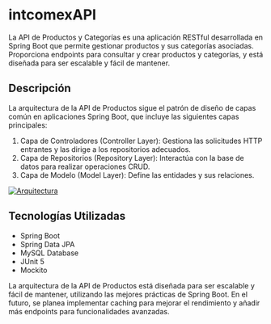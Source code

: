 # intcomexAPI

La API de Productos y Categorías es una aplicación RESTful desarrollada en Spring Boot que permite gestionar productos y sus categorías asociadas. Proporciona endpoints para consultar y crear productos y categorías, y está diseñada para ser escalable y fácil de mantener.

Descripción
-------------
La arquitectura de la API de Productos sigue el patrón de diseño de capas común en aplicaciones Spring Boot, que incluye las siguientes capas principales:
1. Capa de Controladores (Controller Layer): Gestiona las solicitudes HTTP entrantes y las dirige a los repositorios adecuados.
2. Capa de Repositorios (Repository Layer): Interactúa con la base de datos para realizar operaciones CRUD.
3. Capa de Modelo (Model Layer): Define las entidades y sus relaciones.

[![Arquitectura](https://soluvial.co/mithrandir/apiRest/Imagen1.png "Arquitectura")](https://soluvial.co/mithrandir/apiRest/Imagen1.png "Arquitectura")

Tecnologías Utilizadas
-------------
- Spring Boot 
- Spring Data JPA 
- MySQL Database 
- JUnit 5 
- Mockito

La arquitectura de la API de Productos está diseñada para ser escalable y fácil de mantener, utilizando las mejores prácticas de Spring Boot. En el futuro, se planea implementar caching para mejorar el rendimiento y añadir más endpoints para funcionalidades avanzadas.
